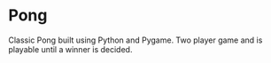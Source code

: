 # Pong

Classic Pong built using Python and Pygame. Two player game and is playable until a winner is decided.
